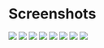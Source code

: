 # Screenshots
<img src="https://raw.githubusercontent.com/kubero-dev/kubero/main/docs/screenshots/pipelinelist.png">
<img src="https://raw.githubusercontent.com/kubero-dev/kubero/main/docs/screenshots/pipeline.png">
<img src="https://raw.githubusercontent.com/kubero-dev/kubero/main/docs/screenshots/logs.png">
<img src="https://raw.githubusercontent.com/kubero-dev/kubero/main/docs/screenshots/appoverview.png">
<img src="https://raw.githubusercontent.com/kubero-dev/kubero/main/docs/screenshots/app.png">
<img src="https://raw.githubusercontent.com/kubero-dev/kubero/main/docs/screenshots/addons.png">
<img src="https://raw.githubusercontent.com/kubero-dev/kubero/main/docs/screenshots/login.png">
<img src="https://raw.githubusercontent.com/kubero-dev/kubero/main/docs/screenshots/cli.png">